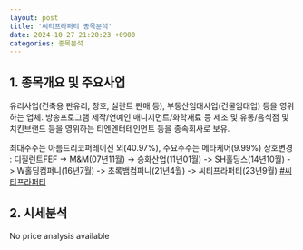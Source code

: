 ```yaml
---
layout: post
title: '씨티프라퍼티 종목분석'
date: 2024-10-27 21:20:23 +0900
categories: 종목분석
---
```


## 1. 종목개요 및 주요사업

유리사업(건축용 판유리, 창호, 실란트 판매 등), 부동산임대사업(건물임대업) 등을 영위하는 업체. 방송프로그램 제작/연예인 매니지먼트/화학재료 등 제조 및 유통/음식점 및 치킨브랜드 등을 영위하는 티엔엔터테인먼트 등을 종속회사로 보유.

최대주주는 아름드리코퍼레이션 외(40.97%), 주요주주는 메타케어(9.99%) 상호변경 : 디질런트FEF -> M&M(07년11월) -> 승화산업(11년01월) -> SH홀딩스(14년10월) -> W홀딩컴퍼니(16년7월) -> 초록뱀컴퍼니(21년4월) -> 씨티프라퍼티(23년9월)
[#씨티프라퍼티](#)

## 2. 시세분석

No price analysis available
